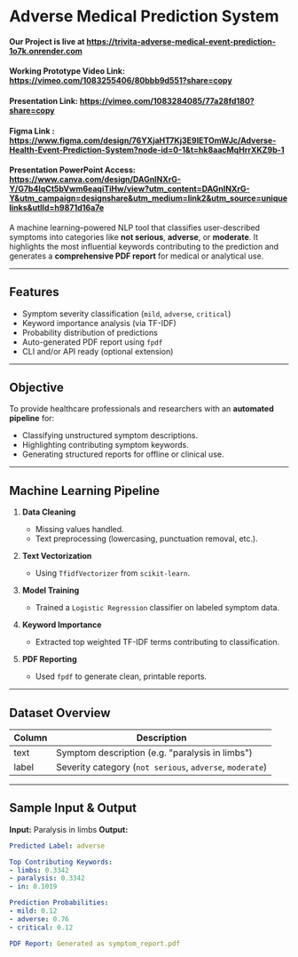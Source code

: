 #  Adverse Medical Prediction System


#### Our Project is live at https://trivita-adverse-medical-event-prediction-1o7k.onrender.com

#### Working Prototype Video Link: https://vimeo.com/1083255406/80bbb9d551?share=copy

#### Presentation Link: https://vimeo.com/1083284085/77a28fd180?share=copy

#### Figma Link : https://www.figma.com/design/76YXjaHT7Kj3E9lETOmWJc/Adverse-Health-Event-Prediction-System?node-id=0-1&t=hk8aacMqHrrXKZ9b-1

#### Presentation PowerPoint Access: https://www.canva.com/design/DAGnINXrG-Y/G7b4IqCt5bVwm6eaqiTiHw/view?utm_content=DAGnINXrG-Y&utm_campaign=designshare&utm_medium=link2&utm_source=uniquelinks&utlId=h9871d16a7e

A machine learning–powered NLP tool that classifies user-described symptoms into categories like **not serious**, **adverse**, or **moderate**. It highlights the most influential keywords contributing to the prediction and generates a **comprehensive PDF report** for medical or analytical use.

---

##  Features

- Symptom severity classification (`mild`, `adverse`, `critical`)
- Keyword importance analysis (via TF-IDF)
- Probability distribution of predictions
- Auto-generated PDF report using `fpdf`
- CLI and/or API ready (optional extension)

---

##  Objective

To provide healthcare professionals and researchers with an **automated pipeline** for:

- Classifying unstructured symptom descriptions.
- Highlighting contributing symptom keywords.
- Generating structured reports for offline or clinical use.

---



##  Machine Learning Pipeline

1. **Data Cleaning**  
   - Missing values handled.
   - Text preprocessing (lowercasing, punctuation removal, etc.).

2. **Text Vectorization**  
   - Using `TfidfVectorizer` from `scikit-learn`.

3. **Model Training**  
   - Trained a `Logistic Regression` classifier on labeled symptom data.

4. **Keyword Importance**  
   - Extracted top weighted TF-IDF terms contributing to classification.

5. **PDF Reporting**  
   - Used `fpdf` to generate clean, printable reports.

---

## Dataset Overview

| Column | Description                     |
|--------|---------------------------------|
| text   | Symptom description (e.g. "paralysis in limbs") |
| label  | Severity category (`not serious`, `adverse`, `moderate`) |

---

## Sample Input & Output

**Input:**
Paralysis in limbs
**Output:**
```yaml
Predicted Label: adverse

Top Contributing Keywords:
- limbs: 0.3342
- paralysis: 0.3342
- in: 0.1019

Prediction Probabilities:
- mild: 0.12
- adverse: 0.76
- critical: 0.12

PDF Report: Generated as symptom_report.pdf
